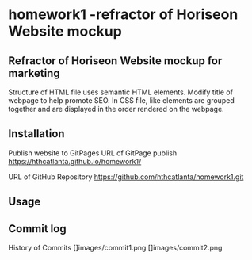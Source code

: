 # homework1 -refractor of Horiseon Website mockup

## Refractor of Horiseon Website mockup for marketing

Structure of HTML file uses semantic HTML elements.
Modify title of webpage to help promote SEO.
In CSS file, like elements are grouped together and are displayed in the order rendered on the webpage.


## Installation

Publish website to GitPages
URL of GitPage publish
 https://hthcatlanta.github.io/homework1/
 
 URL of GitHub Repository
https://github.com/hthcatlanta/homework1.git
## Usage

    


## Commit log
 History of Commits
[]images/commit1.png
[]images/commit2.png
